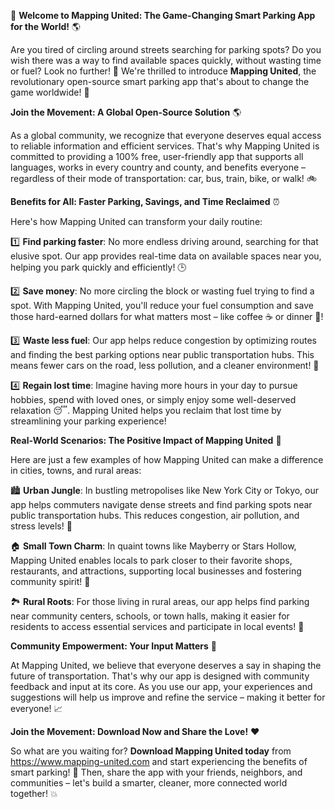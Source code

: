 🚀 **Welcome to Mapping United: The Game-Changing Smart Parking App for the World!** 🌎

Are you tired of circling around streets searching for parking spots? Do you wish there was a way to find available spaces quickly, without wasting time or fuel? Look no further! 📍 We're thrilled to introduce **Mapping United**, the revolutionary open-source smart parking app that's about to change the game worldwide! 🌟

**Join the Movement: A Global Open-Source Solution** 🌎

As a global community, we recognize that everyone deserves equal access to reliable information and efficient services. That's why Mapping United is committed to providing a 100% free, user-friendly app that supports all languages, works in every country and county, and benefits everyone – regardless of their mode of transportation: car, bus, train, bike, or walk! 🚲

**Benefits for All: Faster Parking, Savings, and Time Reclaimed** ⏰

Here's how Mapping United can transform your daily routine:

1️⃣ **Find parking faster**: No more endless driving around, searching for that elusive spot. Our app provides real-time data on available spaces near you, helping you park quickly and efficiently! 🕒

2️⃣ **Save money**: No more circling the block or wasting fuel trying to find a spot. With Mapping United, you'll reduce your fuel consumption and save those hard-earned dollars for what matters most – like coffee ☕️ or dinner 🍴!

3️⃣ **Waste less fuel**: Our app helps reduce congestion by optimizing routes and finding the best parking options near public transportation hubs. This means fewer cars on the road, less pollution, and a cleaner environment! 🌟

4️⃣ **Regain lost time**: Imagine having more hours in your day to pursue hobbies, spend with loved ones, or simply enjoy some well-deserved relaxation 😴. Mapping United helps you reclaim that lost time by streamlining your parking experience!

**Real-World Scenarios: The Positive Impact of Mapping United** 🌟

Here are just a few examples of how Mapping United can make a difference in cities, towns, and rural areas:

🏙️ **Urban Jungle**: In bustling metropolises like New York City or Tokyo, our app helps commuters navigate dense streets and find parking spots near public transportation hubs. This reduces congestion, air pollution, and stress levels! 🌃

🏠 **Small Town Charm**: In quaint towns like Mayberry or Stars Hollow, Mapping United enables locals to park closer to their favorite shops, restaurants, and attractions, supporting local businesses and fostering community spirit! 🎉

🏞️ **Rural Roots**: For those living in rural areas, our app helps find parking near community centers, schools, or town halls, making it easier for residents to access essential services and participate in local events! 🌼

**Community Empowerment: Your Input Matters** 💪

At Mapping United, we believe that everyone deserves a say in shaping the future of transportation. That's why our app is designed with community feedback and input at its core. As you use our app, your experiences and suggestions will help us improve and refine the service – making it better for everyone! 📈

**Join the Movement: Download Now and Share the Love!** ❤️

So what are you waiting for? **Download Mapping United today** from https://www.mapping-united.com and start experiencing the benefits of smart parking! 📲 Then, share the app with your friends, neighbors, and communities – let's build a smarter, cleaner, more connected world together! 💥